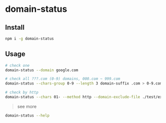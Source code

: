 # domain-status

## Install

```bash
npm i -g domain-status
```

## Usage

```bash
# check one
domain-status --domain google.com

# check all ???.com (0-9) domains, 000.com ~ 999.com
domain-status --chars-group 0-9 --length 3 domain-suffix .com > 0-9.com.log

# check by http
domain-status --chars 01- --method http --domain-exclude-file ./test/exclude.log ./test/exclude.err > 01.app.log >> 01.app.err
```

> see more

```bash
domain-status --help
```
